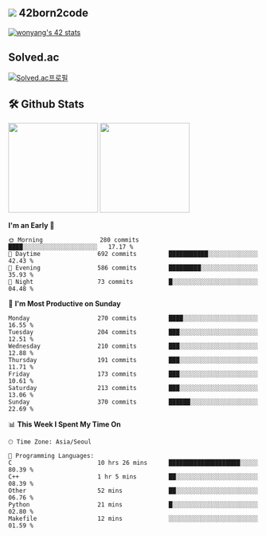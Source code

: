
## <img src="https://img.shields.io/badge/-000000?style=flat&logo=42&logoColor=white"> 42born2code
[![wonyang's 42 stats](https://badge42.vercel.app/api/v2/cl5nhe5b6007809kydha7ht42/stats?cursusId=21&coalitionId=88)](https://profile.intra.42.fr/users/wonyang)

## Solved.ac
[![Solved.ac프로필](http://mazassumnida.wtf/api/v2/generate_badge?boj=bennyws)](https://solved.ac/bennyws)

## 🛠️ Github Stats
<p>
  <img height="180em" src="https://github-readme-stats-veggie-garden.vercel.app/api?username=gemstoneyang&show_icons=true&include_all_commits=true&bg_color=30,e96443,904e95&title_color=fff&text_color=fff">
  <img height="180em" src="https://github-readme-stats-veggie-garden.vercel.app/api/top-langs/?username=gemstoneyang&layout=compact&bg_color=30,e96443,904e95&title_color=fff&text_color=fff">
</p>

<!--START_SECTION:waka-->
**I'm an Early 🐤** 

```text
🌞 Morning                280 commits         ████░░░░░░░░░░░░░░░░░░░░░   17.17 % 
🌆 Daytime                692 commits         ███████████░░░░░░░░░░░░░░   42.43 % 
🌃 Evening                586 commits         █████████░░░░░░░░░░░░░░░░   35.93 % 
🌙 Night                  73 commits          █░░░░░░░░░░░░░░░░░░░░░░░░   04.48 % 
```
📅 **I'm Most Productive on Sunday** 

```text
Monday                   270 commits         ████░░░░░░░░░░░░░░░░░░░░░   16.55 % 
Tuesday                  204 commits         ███░░░░░░░░░░░░░░░░░░░░░░   12.51 % 
Wednesday                210 commits         ███░░░░░░░░░░░░░░░░░░░░░░   12.88 % 
Thursday                 191 commits         ███░░░░░░░░░░░░░░░░░░░░░░   11.71 % 
Friday                   173 commits         ███░░░░░░░░░░░░░░░░░░░░░░   10.61 % 
Saturday                 213 commits         ███░░░░░░░░░░░░░░░░░░░░░░   13.06 % 
Sunday                   370 commits         ██████░░░░░░░░░░░░░░░░░░░   22.69 % 
```


📊 **This Week I Spent My Time On** 

```text
🕑︎ Time Zone: Asia/Seoul

💬 Programming Languages: 
C                        10 hrs 26 mins      ████████████████████░░░░░   80.39 % 
C++                      1 hr 5 mins         ██░░░░░░░░░░░░░░░░░░░░░░░   08.39 % 
Other                    52 mins             ██░░░░░░░░░░░░░░░░░░░░░░░   06.76 % 
Python                   21 mins             █░░░░░░░░░░░░░░░░░░░░░░░░   02.80 % 
Makefile                 12 mins             ░░░░░░░░░░░░░░░░░░░░░░░░░   01.59 % 
```


<!--END_SECTION:waka-->
